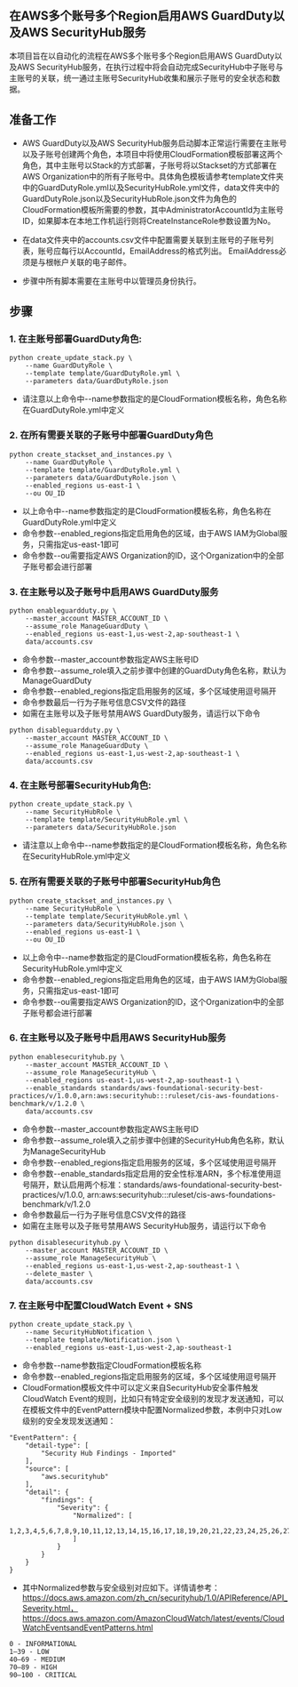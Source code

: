 ## 在AWS多个账号多个Region启用AWS GuardDuty以及AWS SecurityHub服务

本项目旨在以自动化的流程在AWS多个账号多个Region启用AWS GuardDuty以及AWS SecurityHub服务，在执行过程中将会自动完成SecurityHub中子账号与主账号的关联，统一通过主账号SecurityHub收集和展示子账号的安全状态和数据。


## 准备工作

* AWS GuardDuty以及AWS SecurityHub服务启动脚本正常运行需要在主账号以及子账号创建两个角色，本项目中将使用CloudFormation模板部署这两个角色，其中主账号以Stack的方式部署，子账号将以Stackset的方式部署在AWS Organization中的所有子账号中。具体角色模板请参考template文件夹中的GuardDutyRole.yml以及SecurityHubRole.yml文件，data文件夹中的GuardDutyRole.json以及SecurityHubRole.json文件为角色的CloudFormation模板所需要的参数，其中AdministratorAccountId为主账号ID，如果脚本在本地工作机运行则将CreateInstanceRole参数设置为No。

* 在data文件夹中的accounts.csv文件中配置需要关联到主账号的子账号列表，账号应每行以AccountId，EmailAddress的格式列出。 EmailAddress必须是与根帐户关联的电子邮件。 

* 步骤中所有脚本需要在主账号中以管理员身份执行。

## 步骤
### 1. 在主账号部署GuardDuty角色:
```
python create_update_stack.py \
    --name GuardDutyRole \
    --template template/GuardDutyRole.yml \
    --parameters data/GuardDutyRole.json

```
* 请注意以上命令中--name参数指定的是CloudFormation模板名称，角色名称在GuardDutyRole.yml中定义

### 2. 在所有需要关联的子账号中部署GuardDuty角色
```
python create_stackset_and_instances.py \
    --name GuardDutyRole \
    --template template/GuardDutyRole.yml \
    --parameters data/GuardDutyRole.json \
    --enabled_regions us-east-1 \
    --ou OU_ID

```
* 以上命令中--name参数指定的是CloudFormation模板名称，角色名称在GuardDutyRole.yml中定义
* 命令参数--enabled_regions指定启用角色的区域，由于AWS IAM为Global服务，只需指定us-east-1即可
* 命令参数--ou需要指定AWS Organization的ID，这个Organization中的全部子账号都会进行部署

### 3. 在主账号以及子账号中启用AWS GuardDuty服务
```
python enableguardduty.py \
    --master_account MASTER_ACCOUNT_ID \
    --assume_role ManageGuardDuty \
    --enabled_regions us-east-1,us-west-2,ap-southeast-1 \
    data/accounts.csv

```
* 命令参数--master_account参数指定AWS主账号ID
* 命令参数--assume_role填入之前步骤中创建的GuardDuty角色名称，默认为ManageGuardDuty
* 命令参数--enabled_regions指定启用服务的区域，多个区域使用逗号隔开
* 命令参数最后一行为子账号信息CSV文件的路径
* 如需在主账号以及子账号禁用AWS GuardDuty服务，请运行以下命令
```
python disableguardduty.py \
    --master_account MASTER_ACCOUNT_ID \
    --assume_role ManageGuardDuty \
    --enabled_regions us-east-1,us-west-2,ap-southeast-1 \
    data/accounts.csv

```

### 4. 在主账号部署SecurityHub角色:
```
python create_update_stack.py \
    --name SecurityHubRole \
    --template template/SecurityHubRole.yml \
    --parameters data/SecurityHubRole.json

```
* 请注意以上命令中--name参数指定的是CloudFormation模板名称，角色名称在SecurityHubRole.yml中定义

### 5. 在所有需要关联的子账号中部署SecurityHub角色
```
python create_stackset_and_instances.py \
    --name SecurityHubRole \
    --template template/SecurityHubRole.yml \
    --parameters data/SecurityHubRole.json \
    --enabled_regions us-east-1 \
    --ou OU_ID

```
* 以上命令中--name参数指定的是CloudFormation模板名称，角色名称在SecurityHubRole.yml中定义
* 命令参数--enabled_regions指定启用角色的区域，由于AWS IAM为Global服务，只需指定us-east-1即可
* 命令参数--ou需要指定AWS Organization的ID，这个Organization中的全部子账号都会进行部署

### 6. 在主账号以及子账号中启用AWS SecurityHub服务
```
python enablesecurityhub.py \
    --master_account MASTER_ACCOUNT_ID \
    --assume_role ManageSecurityHub \
    --enabled_regions us-east-1,us-west-2,ap-southeast-1 \
    --enable_standards standards/aws-foundational-security-best-practices/v/1.0.0,arn:aws:securityhub:::ruleset/cis-aws-foundations-benchmark/v/1.2.0 \
    data/accounts.csv

```
* 命令参数--master_account参数指定AWS主账号ID
* 命令参数--assume_role填入之前步骤中创建的SecurityHub角色名称，默认为ManageSecurityHub
* 命令参数--enabled_regions指定启用服务的区域，多个区域使用逗号隔开
* 命令参数--enable_standards指定启用的安全性标准ARN，多个标准使用逗号隔开，默认启用两个标准：standards/aws-foundational-security-best-practices/v/1.0.0, arn:aws:securityhub:::ruleset/cis-aws-foundations-benchmark/v/1.2.0
* 命令参数最后一行为子账号信息CSV文件的路径
* 如需在主账号以及子账号禁用AWS SecurityHub服务，请运行以下命令
```
python disablesecurityhub.py \
    --master_account MASTER_ACCOUNT_ID \
    --assume_role ManageSecurityHub \
    --enabled_regions us-east-1,us-west-2,ap-southeast-1 \
    --delete_master \
    data/accounts.csv

```
### 7. 在主账号中配置CloudWatch Event + SNS
```
python create_update_stack.py \
    --name SecurityHubNotification \
    --template template/Notification.json \
    --enabled_regions us-east-1,us-west-2,ap-southeast-1

```
* 命令参数--name参数指定CloudFormation模板名称
* 命令参数--enabled_regions指定启用服务的区域，多个区域使用逗号隔开
* CloudFormation模板文件中可以定义来自SecurityHub安全事件触发CloudWatch Event的规则，比如只有特定安全级别的发现才发送通知，可以在模板文件中的EventPattern模块中配置Normalized参数，本例中只对Low级别的安全发现发送通知：
```
"EventPattern": {
    "detail-type": [
        "Security Hub Findings - Imported"
    ],
    "source": [
        "aws.securityhub"
    ],
    "detail": {
        "findings": {
            "Severity": {
                "Normalized": [
                    1,2,3,4,5,6,7,8,9,10,11,12,13,14,15,16,17,18,19,20,21,22,23,24,25,26,27,28,29,30,31,32,33,34,35,36,37,38,39
                ]
            }
        }
    }
}
```
* 其中Normalized参数与安全级别对应如下。详情请参考：https://docs.aws.amazon.com/zh_cn/securityhub/1.0/APIReference/API_Severity.html，https://docs.aws.amazon.com/AmazonCloudWatch/latest/events/CloudWatchEventsandEventPatterns.html
```
0 - INFORMATIONAL
1–39 - LOW
40–69 - MEDIUM
70–89 - HIGH
90–100 - CRITICAL
```